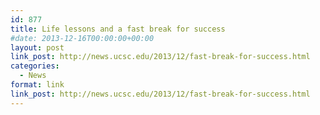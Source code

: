 ```yaml
---
id: 877
title: Life lessons and a fast break for success
#date: 2013-12-16T00:00:00+00:00
layout: post
link_post: http://news.ucsc.edu/2013/12/fast-break-for-success.html
categories:
  - News
format: link
link_post: http://news.ucsc.edu/2013/12/fast-break-for-success.html
---
```

